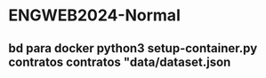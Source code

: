 # ENGWEB2024-Normal

## bd para docker python3 setup-container.py contratos contratos "data/dataset.json

